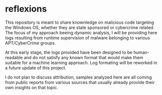 # reflexions

This repository is meant to share knownledge on malicious code targeting the Windows OS, whether they are state sponsored or cybercrime related.
The focus of my approach beeing dynamic analysis, I will be providing here logs resulting from runtime supervision of malware belonging to various APT/CyberCrime groups.

At this early stage, the logs provided have been designed to be human-readable and do not satisfy any known format that would make them suitable for a machine learning approach.
Log formating will be reworked in a future update of this project.

I do not plan to discuss attribution, samples analyzed here are all coming from public reports from various sources that usually already provide their own insights on that topic.



